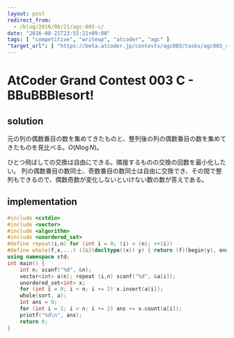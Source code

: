 ```yaml
---
layout: post
redirect_from:
  - /blog/2016/08/21/agc-003-c/
date: "2016-08-21T23:55:21+09:00"
tags: [ "competitive", "writeup", "atcoder", "agc" ]
"target_url": [ "https://beta.atcoder.jp/contests/agc003/tasks/agc003_c" ]
---
```


# AtCoder Grand Contest 003 C - BBuBBBlesort!

## solution

元の列の偶数番目の数を集めてきたものと、整列後の列の偶数番目の数を集めてきたものを見比べる。$O(N \log N)$。

ひとつ飛ばしての交換は自由にできる。隣接するものの交換の回数を最小化したい。
列の偶数番目の数同士、奇数番目の数同士は自由に交換でき、その間で整列もできるので、偶数奇数が変化しないといけない数の数が答えである。

## implementation

``` c++
#include <cstdio>
#include <vector>
#include <algorithm>
#include <unordered_set>
#define repeat(i,n) for (int i = 0; (i) < (n); ++(i))
#define whole(f,x,...) ([&](decltype((x)) y) { return (f)(begin(y), end(y), ## __VA_ARGS__); })(x)
using namespace std;
int main() {
    int n; scanf("%d", &n);
    vector<int> a(n); repeat (i,n) scanf("%d", &a[i]);
    unordered_set<int> x;
    for (int i = 0; i < n; i += 2) x.insert(a[i]);
    whole(sort, a);
    int ans = 0;
    for (int i = 1; i < n; i += 2) ans += x.count(a[i]);
    printf("%d\n", ans);
    return 0;
}
```
